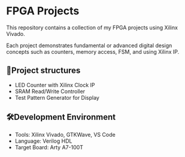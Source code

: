 # FPGA Projects 

This repository contains a collection of my FPGA projects using Xilinx Vivado. 

Each project demonstrates fundamental or advanced digital design concepts such as counters, memory access, FSM, and using Xilinx IP.

## 📁Project structures
- LED Counter with Xilinx Clock IP
- SRAM Read/Write Controller
- Test Pattern Generator for Display


## 🛠Development Environment
- Tools: Xilinx Vivado, GTKWave, VS Code
- Language: Verilog HDL
- Target Board: Arty A7-100T
